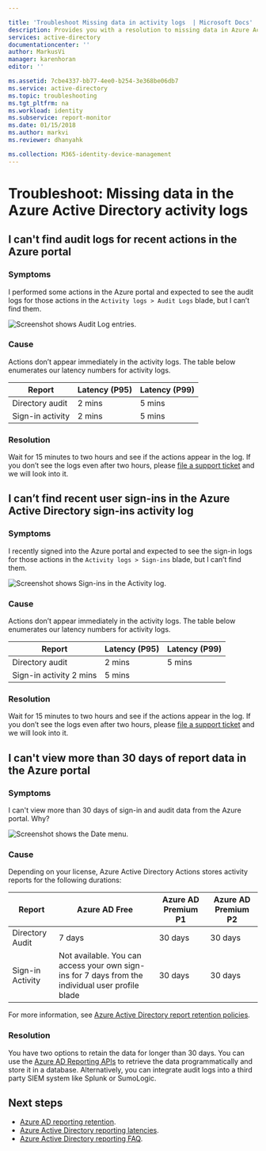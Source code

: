 ```yaml
---

title: 'Troubleshoot Missing data in activity logs  | Microsoft Docs'
description: Provides you with a resolution to missing data in Azure Active Directory activity logs.
services: active-directory
documentationcenter: ''
author: MarkusVi
manager: karenhoran
editor: ''

ms.assetid: 7cbe4337-bb77-4ee0-b254-3e368be06db7
ms.service: active-directory
ms.topic: troubleshooting
ms.tgt_pltfrm: na
ms.workload: identity
ms.subservice: report-monitor
ms.date: 01/15/2018
ms.author: markvi
ms.reviewer: dhanyahk

ms.collection: M365-identity-device-management
---
```


# Troubleshoot: Missing data in the Azure Active Directory activity logs 

## I can't find audit logs for recent actions in the Azure portal

### Symptoms

I performed some actions in the Azure portal and expected to see the audit logs for those actions in the `Activity logs > Audit Logs` blade, but I can’t find them.

 ![Screenshot shows Audit Log entries.](./media/troubleshoot-missing-audit-data/01.png)
 
### Cause

Actions don’t appear immediately in the activity logs. The table below enumerates our latency numbers for activity logs. 

| Report | Latency (P95) | Latency (P99) |
|--------|---------------|---------------|
| Directory audit | 2 mins | 5 mins |
| Sign-in activity | 2 mins | 5 mins |

### Resolution

Wait for 15 minutes to two hours and see if the actions appear in the log. If you don’t see the logs even after two hours, please [file a support ticket](https://portal.azure.com/#blade/Microsoft_Azure_Support/HelpAndSupportBlade/newsupportrequest) and we will look into it.

## I can’t find recent user sign-ins in the Azure Active Directory sign-ins activity log

### Symptoms

I recently signed into the Azure portal and expected to see the sign-in logs for those actions in the `Activity logs > Sign-ins` blade, but I can’t find them.

 ![Screenshot shows Sign-ins in the Activity log.](./media/troubleshoot-missing-audit-data/02.png)
 
### Cause

Actions don’t appear immediately in the activity logs. The table below enumerates our latency numbers for activity logs. 

| Report | Latency (P95) | Latency (P99) |
|--------|---------------|---------------|
| Directory audit | 2 mins | 5 mins |
| Sign-in activity  2 mins | 5 mins |

### Resolution

Wait for 15 minutes to two hours and see if the actions appear in the log. If you don’t see the logs even after two hours, please [file a support ticket](https://portal.azure.com/#blade/Microsoft_Azure_Support/HelpAndSupportBlade/newsupportrequest) and we will look into it.

## I can't view more than 30 days of report data in the Azure portal

### Symptoms

I can't view more than 30 days of sign-in and audit data from the Azure portal. Why? 

 ![Screenshot shows the Date menu.](./media/troubleshoot-missing-audit-data/03.png)

### Cause

Depending on your license, Azure Active Directory Actions stores activity reports for the following durations:

| Report           | Azure AD Free | Azure AD Premium P1 | Azure AD Premium P2 |
| ---              | ---           | ---                 | ---                 |
| Directory Audit  |  7 days       | 30 days             | 30 days             |
| Sign-in Activity | Not available. You can access your own sign-ins for 7 days from the individual user profile blade | 30 days | 30 days             |

For more information, see [Azure Active Directory report retention policies](reference-reports-data-retention.md).  

### Resolution

You have two options to retain the data for longer than 30 days. You can use the [Azure AD Reporting APIs](concept-reporting-api.md) to retrieve the data programmatically and store it in a database. Alternatively, you can integrate audit logs into a third party SIEM system like Splunk or SumoLogic.

## Next steps

* [Azure AD reporting retention](reference-reports-data-retention.md).
* [Azure Active Directory reporting latencies](reference-reports-latencies.md).
* [Azure Active Directory reporting FAQ](reports-faq.yml).


